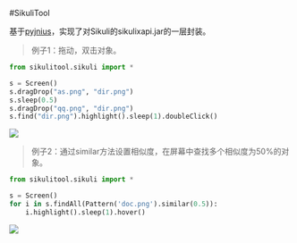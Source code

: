 #SikuliTool

基于[pyjnius](https://github.com/kivy/pyjnius)，实现了对Sikuli的sikulixapi.jar的一层封装。

> 例子1：拖动，双击对象。

```python
from sikulitool.sikuli import *

s = Screen()
s.dragDrop("as.png", "dir.png")
s.sleep(0.5)
s.dragDrop("qq.png", "dir.png")
s.find("dir.png").highlight().sleep(1).doubleClick()
```

![](http://jianbing.github.io/images/sikuli-tool/drag.gif)

> 例子2：通过similar方法设置相似度，在屏幕中查找多个相似度为50%的对象。

```python
from sikulitool.sikuli import *

s = Screen()
for i in s.findAll(Pattern('doc.png').similar(0.5)):
	i.highlight().sleep(1).hover()
```
![](http://jianbing.github.io/images/sikuli-tool/findall.gif)